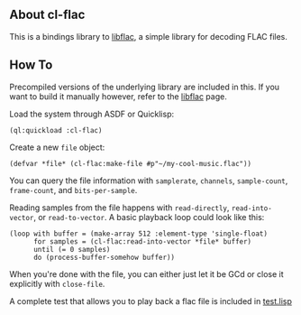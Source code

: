 ## About cl-flac
This is a bindings library to [libflac](https://github.com/Shirakumo/libflac), a simple library for decoding FLAC files.

## How To
Precompiled versions of the underlying library are included in this. If you want to build it manually however, refer to the [libflac](https://github.com/Shirakumo/libflac) page.

Load the system through ASDF or Quicklisp:

    (ql:quickload :cl-flac)

Create a new `file` object:

    (defvar *file* (cl-flac:make-file #p"~/my-cool-music.flac"))

You can query the file information with `samplerate`, `channels`, `sample-count`, `frame-count`, and `bits-per-sample`.

Reading samples from the file happens with `read-directly`, `read-into-vector`, or `read-to-vector`. A basic playback loop could look like this:

    (loop with buffer = (make-array 512 :element-type 'single-float)
          for samples = (cl-flac:read-into-vector *file* buffer)
          until (= 0 samples)
          do (process-buffer-somehow buffer))

When you're done with the file, you can either just let it be GCd or close it explicitly with `close-file`.

A complete test that allows you to play back a flac file is included in [test.lisp](test.lisp)

